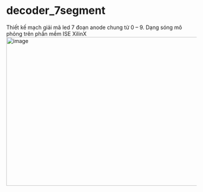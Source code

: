 # decoder_7segment
Thiết kế mạch giải mã led 7 đoạn anode chung từ 0 – 9.
Dạng sóng mô phỏng trên phần mềm ISE XilinX 
<img width="960" height="393" alt="image" src="https://github.com/user-attachments/assets/65ad8952-67c6-4249-81d1-f836b59199e2" />

